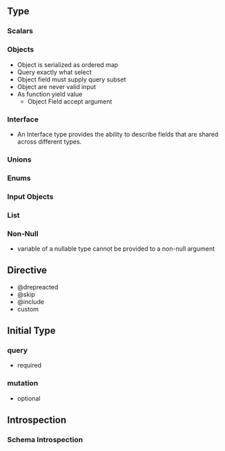 ## Type

### Scalars

### Objects
- Object is serialized as ordered map
- Query exactly what select
- Object field must supply query subset
- Object are never valid input
- As function yield value
  - Object Field accept argument

### Interface
- An Interface type provides the ability to describe fields that are shared across different types.

### Unions

### Enums

### Input Objects

### List

### Non-Null
- variable of a nullable type cannot be provided to a non-null argument

## Directive
- @drepreacted
- @skip
- @include
- custom

## Initial Type

### query
- required

### mutation
- optional

## Introspection

### Schema Introspection